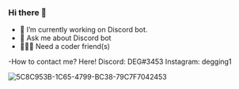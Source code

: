 ### Hi there 👋

- 🔭 I’m currently working on Discord bot.
- 🚀 Ask me about Discord bot
- 🙋🏼‍♂️ Need a coder friend(s)

-How to contact me? Here!
Discord: DEG#3453
Instagram: degging1


![5C8C953B-1C65-4799-BC38-79C7F7042453](https://user-images.githubusercontent.com/105592273/217051349-173d798a-56bc-4521-afb7-dacd6b30dc5a.gif)
